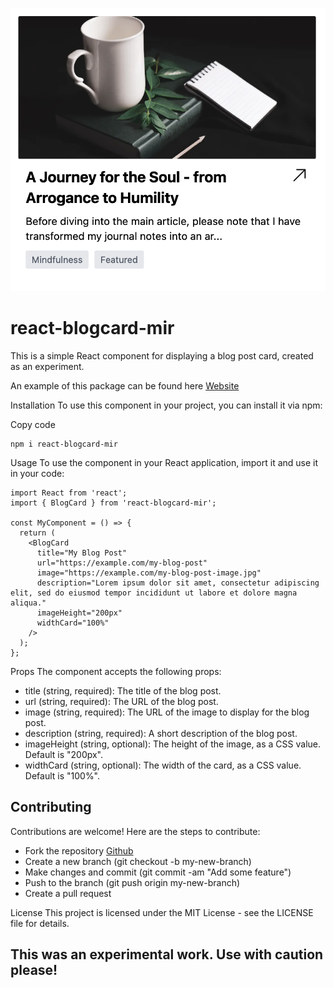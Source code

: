 ![alt text](https://github.com/arbaazmir-1/react-blogcard-mir/blob/master/image.png?raw=true)
# react-blogcard-mir
This is a simple React component for displaying a blog post card, created as an experiment.

An example of this package can be found here [Website](https://www.abdullahibnshahin.com/)

Installation
To use this component in your project, you can install it via npm:

Copy code

``` 
npm i react-blogcard-mir
```

Usage
To use the component in your React application, import it and use it in your code:


```
import React from 'react';
import { BlogCard } from 'react-blogcard-mir';

const MyComponent = () => {
  return (
    <BlogCard
      title="My Blog Post"
      url="https://example.com/my-blog-post"
      image="https://example.com/my-blog-post-image.jpg"
      description="Lorem ipsum dolor sit amet, consectetur adipiscing elit, sed do eiusmod tempor incididunt ut labore et dolore magna aliqua."
      imageHeight="200px"
      widthCard="100%"
    />
  );
};

```

Props
The component accepts the following props:


* title (string, required): The title of the blog post.
* url (string, required): The URL of the blog post.
* image (string, required): The URL of the image to display for the blog post.
* description (string, required): A short description of the blog post.
* imageHeight (string, optional): The height of the image, as a CSS value. Default is "200px".
* widthCard (string, optional): The width of the card, as a CSS value. Default is "100%".


## Contributing
Contributions are welcome! Here are the steps to contribute:

* Fork the repository [Github](https://github.com/arbaazmir-1/react-blogcard-mir/settings)
* Create a new branch (git checkout -b my-new-branch)
* Make changes and commit (git commit -am "Add some feature")
* Push to the branch (git push origin my-new-branch)
* Create a pull request


License
This project is licensed under the MIT License - see the LICENSE file for details.



## This was an experimental work. Use with caution please!
